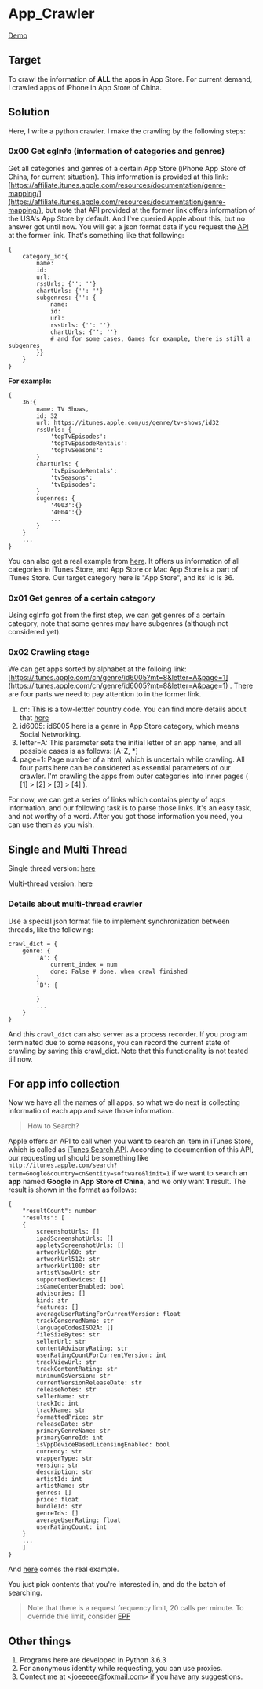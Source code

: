 # App_Crawler
[Demo](http://97.64.46.11/AppStore_Crawler_Demo/index.html)

## Target

To crawl the information of **ALL** the apps in App Store. For current demand, I crawled apps of iPhone in App Store of China.

## Solution

Here, I write a python crawler. I make the crawling by the following steps:

### 0x00 Get cgInfo (information of categories and genres)

Get all categories and genres of a certain App Store (iPhone App Store of China, for current situation). This information is provided at this link: [https://affiliate.itunes.apple.com/resources/documentation/genre-mapping/](https://affiliate.itunes.apple.com/resources/documentation/genre-mapping/), but note that API provided at the former link offers information of the USA's App Store by default. And I've queried Apple about this, but no answer got until now.
You will get a json format data if you request the [API](https://itunes.apple.com/WebObjects/MZStoreServices.woa/ws/genres) at the former link. That's something like that following:
```
{
    category_id:{
        name:
        id:
        url:
        rssUrls: {'': ''}
        chartUrls: {'': ''}
        subgenres: {'': {
            name: 
            id: 
            url: 
            rssUrls: {'': ''}
            chartUrls: {'': ''}
            # and for some cases, Games for example, there is still a subgenres
        }}
    }
}

```
**For example:**
```
{
    36:{
        name: TV Shows,
        id: 32
        url: https://itunes.apple.com/us/genre/tv-shows/id32
        rssUrls: {
            'topTvEpisodes':
            'topTvEpisodeRentals':
            'topTvSeasons':
        }
        chartUrls: {
            'tvEpisodeRentals': 
            'tvSeasons':
            'tvEpisodes':
        }
        sugenres: {
            '4003':{}
            '4004':{}
            ...
        }
    }
    ...
}
```
You can also get a real example from [here](https://raw.githubusercontent.com/Joeeyy/app_crawler/master/cgInfoFile.txt). It offers us information of all categories in iTunes Store, and App Store or Mac App Store is a part of iTunes Store. Our target category here is "App Store", and its' id is 36.

### 0x01 Get genres of a certain category

Using cgInfo got from the first step, we can get genres of a certain category, note that some genres may have subgenres (although not considered yet).

### 0x02 Crawling stage

We can get apps sorted by alphabet at the folloing link: [https://itunes.apple.com/cn/genre/id6005?mt=8&letter=A&page=1](https://itunes.apple.com/cn/genre/id6005?mt=8&letter=A&page=1) .
There are four parts we need to pay attention to in the former link.
1. cn: This is a tow-lettter country code. You can find more details about that [here](https://en.wikipedia.org/wiki/ISO_3166-1_alpha-2)
2. id6005: id6005 here is a genre in App Store category, which means Social Networking.
3. letter=A: This parameter sets the initial letter of an app name, and all possible cases is as follows: [A-Z, *]
4. page=1: Page number of a html, which is uncertain while crawling.
All four parts here can be considered as essential parameters of our crawler. I'm crawling the apps from outer categories into inner pages ( [1] > [2] > [3] > [4] ). 

For now, we can get a series of links which contains plenty of apps information, and our following task is to parse those links. It's an easy task, and not worthy of a word. After you got those information you need, you can use them as you wish.

## Single and Multi Thread
Single thread version: [here](https://github.com/Joeeyy/app_crawler/blob/master/app_crawler.py) 

Multi-thread version: [here](https://github.com/Joeeyy/app_crawler/blob/master/mul_app_crawler.py)

### Details about multi-thread crawler

Use a special json format file to implement synchronization between threads, like the following:
```
crawl_dict = {
    genre: {
        'A': {
            current_index = num
            done: False # done, when crawl finished
        }
        'B': {

        }
        ...
    }
}
```
And this `crawl_dict` can also server as a process recorder. If you program terminated due to some reasons, you can record the current state of crawling by saving this crawl_dict. Note that this functionality is not tested till now.  

## For app info collection

Now we have all the names of all apps, so what we do next is collecting informatio of each app and save those information. 

> How to Search?

Apple offers an API to call when you want to search an item in iTunes Store, which is called as [iTunes Search API](https://affiliate.itunes.apple.com/resources/documentation/itunes-store-web-service-search-api/). According to documention of this API, our requesting url should be something like `http://itunes.apple.com/search?term=Google&country=cn&entity=software&limit=1` if we want to search an **app** named **Google** in **App Store of China**, and we only want **1** result. The result is shown in the format as follows:
```
{
    "resultCount": number
    "results": [
    {
        screenshotUrls: []
        ipadScreenshotUrls: []
        appletvScreenshotUrls: []
        artworkUrl60: str
        artworkUrl512: str
        artworkUrl100: str
        artistViewUrl: str
        supportedDevices: []
        isGameCenterEnabled: bool
        advisories: []
        kind: str
        features: []
        averageUserRatingForCurrentVersion: float
        trackCensoredName: str
        languageCodesISO2A: []
        fileSizeBytes: str
        sellerUrl: str
        contentAdvisoryRating: str
        userRatingCountForCurrentVersion: int
        trackViewUrl: str
        trackContentRating: str
        minimumOsVersion: str
        currentVersionReleaseDate: str
        releaseNotes: str
        sellerName: str
        trackId: int 
        trackName: str
        formattedPrice: str
        releaseDate: str
        primaryGenreName: str
        primaryGenreId: int
        isVppDeviceBasedLicensingEnabled: bool
        currency: str
        wrapperType: str
        version: str
        description: str
        artistId: int
        artistName: str
        genres: []
        price: float
        bundleId: str
        genreIds: []
        averageUserRating: float
        userRatingCount: int
    }
    ...
    ]
}
```
And [here](https://github.com/Joeeyy/app_crawler/blob/master/app_info_of_google.txt) comes the real example.

You just pick contents that you're interested in, and do the batch of searching. 

> Note that there is a request frequency limit, 20 calls per minute. To override thie limit, consider [EPF](https://affiliate.itunes.apple.com/resources/documentation/itunes-enterprise-partner-feed/)

## Other things
1. Programs here are developed in Python 3.6.3
2. For anonymous identity while requesting, you can use proxies.
3. Contect me at <[joeeeee@foxmail.com](joeeeee@foxmail.com)> if you have any suggestions. 

